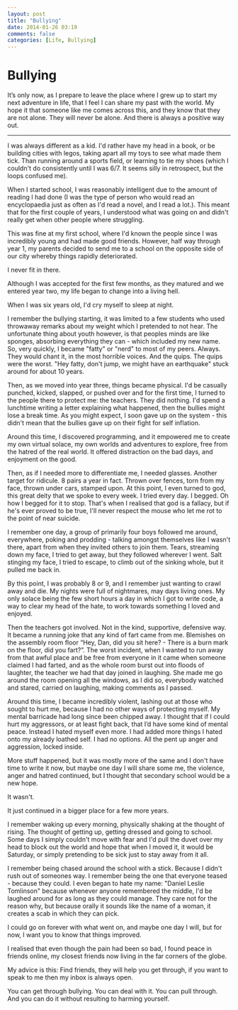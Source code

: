 ```yaml
---
layout: post
title: "Bullying"
date: 2014-01-26 03:19
comments: false
categories: [Life, Bullying]
---
```


# Bullying
It’s only now, as I prepare to leave the place where I grew up to start my next adventure in life, that I feel I can share my past with the world. My hope it that someone like me comes across this, and they know that they are not alone. They will never be alone. And there is always a positive way out.

----

I was always different as a kid. 
I'd rather have my head in a book, or be building cities with legos, taking apart all my toys to see what made them tick. Than running around a sports field, or learning to tie my shoes (which I couldn't do consistently until I was 6/7. It seems silly in retrospect, but the loops confused me).

When I started school, I was reasonably intelligent due to the amount of reading I had done (I was the type of person who would read an encyclopaedia just as often as I'd read a novel, and I read a lot.). This meant that for the first couple of years, I understood what was going on and didn't really get when other people where struggling. 

This was fine at my first school, where I'd known the people since I was incredibly young and had made good friends. However, half way through year 1, my parents decided to send me to a school on the opposite side of our city whereby things rapidly deteriorated. 

I never fit in there. 

Although I was accepted for the first few months, as they matured and we entered year two, my life began to change into a living hell.

When I was six years old, I'd cry myself to sleep at night.

I remember the bullying starting, it was limited to a few students who used throwaway remarks about my weight which I pretended to not hear. The unfortunate thing about youth however, is that peoples minds are like sponges, absorbing everything they can - which included my new name. So, very quickly, I became "fatty" or "nerd" to most of my peers. Always. They would chant it, in the most horrible voices. And the quips. The quips were the worst. "Hey fatty, don't jump, we might have an earthquake" stuck around for about 10 years.

Then, as we moved into year three, things became physical. I'd be casually punched, kicked, slapped, or pushed over and for the first time, I turned to the people there to protect me: the teachers. They did nothing. I'd spend a lunchtime writing a letter explaining what happened, then the bullies might lose a break time. As you might expect, I soon gave up on the system - this didn't mean that the bullies gave up on their fight for self inflation. 

Around this time, I discovered programming, and it empowered me to create my own virtual solace, my own worlds and adventures to  explore, free from the hatred of the real world. It offered distraction on the bad days, and enjoyment on the good.

Then, as if I needed more to differentiate me, I needed glasses. Another target for ridicule. 8 pairs a year in fact. Thrown over fences, torn from my face, thrown under cars, stamped upon. At this point, I even turned to god, this great deity that we spoke to every week. I tried every day. I begged. Oh how I begged for it to stop. That's when I realised that god is a fallacy, but if he's ever proved to be true, I'll never respect the mouse who let me rot to the point of near suicide. 

I remember one day, a group of primarily four boys followed me around, everywhere, poking and prodding - talking amongst themselves like I wasn't there, apart from when they invited others to join them. Tears, streaming down my face, I tried to get away, but they followed wherever I went. Salt stinging my face, I tried to escape, to climb out of the sinking whole, but it pulled me back in. 

By this point, I was probably 8 or 9, and I remember just wanting to crawl away and die. My nights were full of nightmares, may days living ones. My only solace being the few short hours a day in which I got to write code, a way to clear my head of the hate, to work towards something I loved and enjoyed. 

Then the teachers got involved. Not in the kind, supportive, defensive way. It became a running joke that any kind of fart came from me. Blemishes on the assembly room floor “Hey, Dan, did you sit here? - There is a burn mark on the floor, did you fart?”. The worst incident, when I wanted to run away from that awful place and be free from everyone in it came when someone claimed I had farted, and as the whole room burst out into floods of laughter, the teacher we had that day joined in laughing. She made me go around the room opening all the windows, as I did so, everybody watched and stared, carried on laughing, making comments as I passed.

Around this time, I became incredibly violent, lashing out at those who sought to hurt me, because I had no other ways of protecting myself. My mental barricade had long since been chipped away. I thought that if I could hurt my aggressors, or at least fight back, that I’d have some kind of mental peace. Instead I hated myself even more. I had added more things I hated onto my already loathed self. I had no options. All the pent up anger and aggression, locked inside.

More stuff happened, but it was mostly more of the same and I don't have time to write it now, but maybe one day I will share some me, the violence, anger and hatred continued, but I thought that secondary school would be a new hope.

It wasn't. 

It just continued in a bigger place for a few more years. 

I remember waking up every morning, physically shaking at the thought of rising. The thought of getting up, getting dressed and going to school. Some days I simply couldn't move with fear and I'd pull the duvet over my head to block out the world and hope that when I moved it, it would be Saturday, or simply pretending to be sick just to stay away from it all.

I remember being chased around the school with a stick. Because I didn't rush out of someones way. I remember being the one that everyone teased - because they could. I even began to hate my name: "Daniel Leslie Tomlinson" because whenever anyone remembered the middle, I'd be laughed around for as long as they could manage. They care not for the reason why, but because orally it sounds like the name of a woman, it creates a scab in which they can pick. 

I could go on forever with what went on, and maybe one day I will, but for now, I want you to know that things improved.

I realised that even though the pain had been so bad, I found peace in friends online, my closest friends now living in the far corners of the globe.

My advice is this: Find friends, they will help you get through, if you want to speak to me then my inbox is always open.

You can get through bullying. You can deal with it. You can pull through. And you can do it without resulting to harming yourself.
